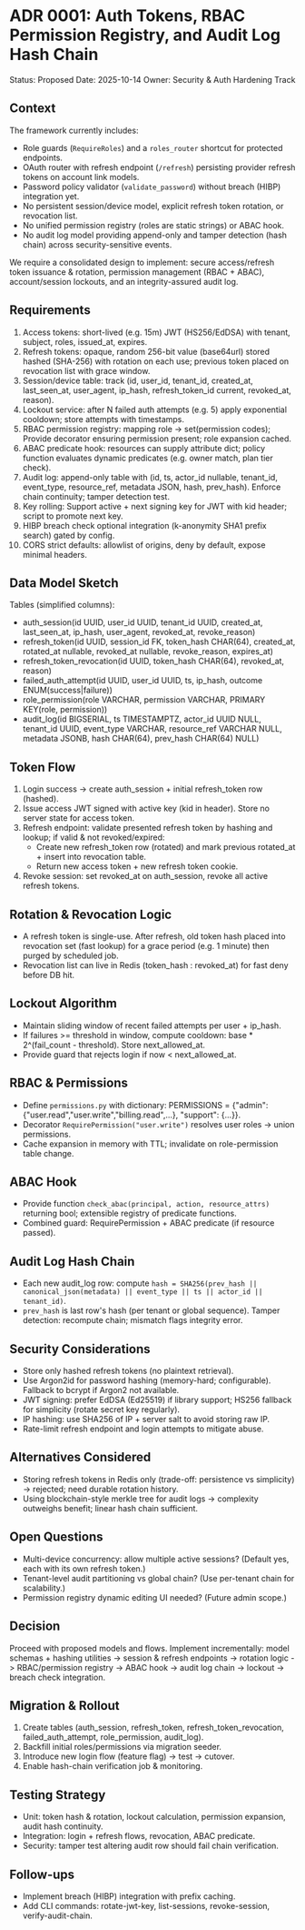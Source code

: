 # ADR 0001: Auth Tokens, RBAC Permission Registry, and Audit Log Hash Chain

Status: Proposed
Date: 2025-10-14
Owner: Security & Auth Hardening Track

## Context
The framework currently includes:
- Role guards (`RequireRoles`) and a `roles_router` shortcut for protected endpoints.
- OAuth router with refresh endpoint (`/refresh`) persisting provider refresh tokens on account link models.
- Password policy validator (`validate_password`) without breach (HIBP) integration yet.
- No persistent session/device model, explicit refresh token rotation, or revocation list.
- No unified permission registry (roles are static strings) or ABAC hook.
- No audit log model providing append-only and tamper detection (hash chain) across security-sensitive events.

We require a consolidated design to implement: secure access/refresh token issuance & rotation, permission management (RBAC + ABAC), account/session lockouts, and an integrity-assured audit log.

## Requirements
1. Access tokens: short-lived (e.g. 15m) JWT (HS256/EdDSA) with tenant, subject, roles, issued_at, expires.
2. Refresh tokens: opaque, random 256-bit value (base64url) stored hashed (SHA-256) with rotation on each use; previous token placed on revocation list with grace window.
3. Session/device table: track (id, user_id, tenant_id, created_at, last_seen_at, user_agent, ip_hash, refresh_token_id current, revoked_at, reason).
4. Lockout service: after N failed auth attempts (e.g. 5) apply exponential cooldown; store attempts with timestamps.
5. RBAC permission registry: mapping role -> set(permission codes); Provide decorator ensuring permission present; role expansion cached.
6. ABAC predicate hook: resources can supply attribute dict; policy function evaluates dynamic predicates (e.g. owner match, plan tier check).
7. Audit log: append-only table with (id, ts, actor_id nullable, tenant_id, event_type, resource_ref, metadata JSON, hash, prev_hash). Enforce chain continuity; tamper detection test.
8. Key rolling: Support active + next signing key for JWT with kid header; script to promote next key.
9. HIBP breach check optional integration (k-anonymity SHA1 prefix search) gated by config.
10. CORS strict defaults: allowlist of origins, deny by default, expose minimal headers.

## Data Model Sketch
Tables (simplified columns):
- auth_session(id UUID, user_id UUID, tenant_id UUID, created_at, last_seen_at, ip_hash, user_agent, revoked_at, revoke_reason)
- refresh_token(id UUID, session_id FK, token_hash CHAR(64), created_at, rotated_at nullable, revoked_at nullable, revoke_reason, expires_at)
- refresh_token_revocation(id UUID, token_hash CHAR(64), revoked_at, reason)
- failed_auth_attempt(id UUID, user_id UUID, ts, ip_hash, outcome ENUM(success|failure))
- role_permission(role VARCHAR, permission VARCHAR, PRIMARY KEY(role, permission))
- audit_log(id BIGSERIAL, ts TIMESTAMPTZ, actor_id UUID NULL, tenant_id UUID, event_type VARCHAR, resource_ref VARCHAR NULL, metadata JSONB, hash CHAR(64), prev_hash CHAR(64) NULL)

## Token Flow
1. Login success -> create auth_session + initial refresh_token row (hashed).
2. Issue access JWT signed with active key (kid in header). Store no server state for access token.
3. Refresh endpoint: validate presented refresh token by hashing and lookup; if valid & not revoked/expired:
   - Create new refresh_token row (rotated) and mark previous rotated_at + insert into revocation table.
   - Return new access token + new refresh token cookie.
4. Revoke session: set revoked_at on auth_session, revoke all active refresh tokens.

## Rotation & Revocation Logic
- A refresh token is single-use. After refresh, old token hash placed into revocation set (fast lookup) for a grace period (e.g. 1 minute) then purged by scheduled job.
- Revocation list can live in Redis (token_hash : revoked_at) for fast deny before DB hit.

## Lockout Algorithm
- Maintain sliding window of recent failed attempts per user + ip_hash.
- If failures >= threshold in window, compute cooldown: base * 2^(fail_count - threshold). Store next_allowed_at.
- Provide guard that rejects login if now < next_allowed_at.

## RBAC & Permissions
- Define `permissions.py` with dictionary: PERMISSIONS = {"admin": {"user.read","user.write","billing.read",...}, "support": {...}}.
- Decorator `RequirePermission("user.write")` resolves user roles -> union permissions.
- Cache expansion in memory with TTL; invalidate on role-permission table change.

## ABAC Hook
- Provide function `check_abac(principal, action, resource_attrs)` returning bool; extensible registry of predicate functions.
- Combined guard: RequirePermission + ABAC predicate (if resource passed).

## Audit Log Hash Chain
- Each new audit_log row: compute `hash = SHA256(prev_hash || canonical_json(metadata) || event_type || ts || actor_id || tenant_id)`.
- `prev_hash` is last row's hash (per tenant or global sequence). Tamper detection: recompute chain; mismatch flags integrity error.

## Security Considerations
- Store only hashed refresh tokens (no plaintext retrieval).
- Use Argon2id for password hashing (memory-hard; configurable). Fallback to bcrypt if Argon2 not available.
- JWT signing: prefer EdDSA (Ed25519) if library support; HS256 fallback for simplicity (rotate secret key regularly).
- IP hashing: use SHA256 of IP + server salt to avoid storing raw IP.
- Rate-limit refresh endpoint and login attempts to mitigate abuse.

## Alternatives Considered
- Storing refresh tokens in Redis only (trade-off: persistence vs simplicity) -> rejected; need durable rotation history.
- Using blockchain-style merkle tree for audit logs -> complexity outweighs benefit; linear hash chain sufficient.

## Open Questions
- Multi-device concurrency: allow multiple active sessions? (Default yes, each with its own refresh token.)
- Tenant-level audit partitioning vs global chain? (Use per-tenant chain for scalability.)
- Permission registry dynamic editing UI needed? (Future admin scope.)

## Decision
Proceed with proposed models and flows. Implement incrementally: model schemas + hashing utilities -> session & refresh endpoints -> rotation logic -> RBAC/permission registry -> ABAC hook -> audit log chain -> lockout -> breach check integration.

## Migration & Rollout
1. Create tables (auth_session, refresh_token, refresh_token_revocation, failed_auth_attempt, role_permission, audit_log).
2. Backfill initial roles/permissions via migration seeder.
3. Introduce new login flow (feature flag) -> test -> cutover.
4. Enable hash-chain verification job & monitoring.

## Testing Strategy
- Unit: token hash & rotation, lockout calculation, permission expansion, audit hash continuity.
- Integration: login + refresh flows, revocation, ABAC predicate.
- Security: tamper test altering audit row should fail chain verification.

## Follow-ups
- Implement breach (HIBP) integration with prefix caching.
- Add CLI commands: rotate-jwt-key, list-sessions, revoke-session, verify-audit-chain.

